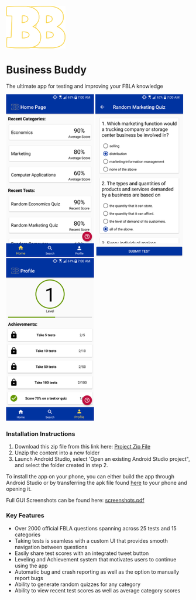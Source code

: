 ![Logo image](ReadMeImages/logo.png)
# Business Buddy
The ultimate app for testing and improving your FBLA knowledge

<img src="ReadMeImages/home_page.png" width="240" height="445"/> <img src="ReadMeImages/test_page.png" width="240" height="445"/> <img src="ReadMeImages/profile_page.png" width="240" height="445"/>




### Installation Instructions
1. Download this  zip file  from this link here: [Project Zip File](https://github.com/YousefHaggy/FBLA-Mobile-App/archive/master.zip)
2. Unzip the content into a new folder
3. Launch Android Studio, select 'Open an existing Android Studio project", and select the folder created in step 2.

To install the app on your phone, you can either build the app through Android Studio or by transferring the apk file found  [here](https://github.com/YousefHaggy/FBLA-Mobile-App/raw/master/apk/BusinessBud.apk) to your phone and opening it.

Full GUI Screenshots can be found here: [screenshots.pdf](screenshots.pdf)

### Key Features
 - Over 2000 official FBLA questions spanning across 25 tests and 15 categories
 - Taking tests is seamless with a custom UI that provides smooth navigation between questions
 - Easily share test scores with an integrated tweet button
 - Leveling and Achievement system that motivates users to continue using the app
 - Automatic bug and crash reporting as well as the option to manually report bugs
 - Ability to generate random quizzes for any category
 - Ability to view recent test scores as well as average category scores 


